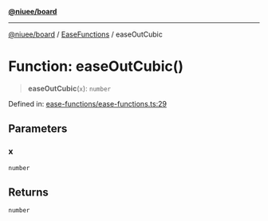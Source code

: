 [**@niuee/board**](../../../README.md)

***

[@niuee/board](../../../globals.md) / [EaseFunctions](../README.md) / easeOutCubic

# Function: easeOutCubic()

> **easeOutCubic**(`x`): `number`

Defined in: [ease-functions/ease-functions.ts:29](https://github.com/niuee/board/blob/d74620e4e63da3004adfc7105b7f1136fce9577c/src/ease-functions/ease-functions.ts#L29)

## Parameters

### x

`number`

## Returns

`number`
